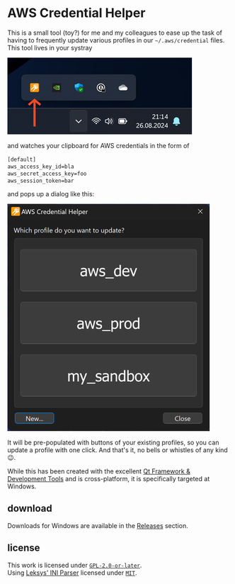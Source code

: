 # AWS Credential Helper

This is a small tool (toy?) for me and my colleagues to ease up the task of having to frequently update various profiles in our `~/.aws/credential` files. This tool lives in your systray

![systray](doc/systray.png)

 and watches your clipboard for AWS credentials in the form of

```plain
[default]
aws_access_key_id=bla
aws_secret_access_key=foo
aws_session_token=bar
```

and pops up a dialog like this:

![dialog](doc/profiles_dialog.png)

It will be pre-populated with buttons of your existing profiles, so you can update a profile with one click. And that's it, no bells or whistles of any kind 😉.

While this has been created with the excellent [Qt Framework & Development Tools](https://www.qt.io) and is cross-platform, it is specifically targeted at Windows.

## download

Downloads for Windows are available in the [Releases](https://github.com/dehesselle/awscred/releases) section.

## license

This work is licensed under [`GPL-2.0-or-later`](LICENSE).  
Using [Leksys' INI Parser](https://github.com/Lek-sys/LeksysINI) licensed under [`MIT`](https://github.com/Lek-sys/LeksysINI/blob/69a2ad1/LICENSE).
